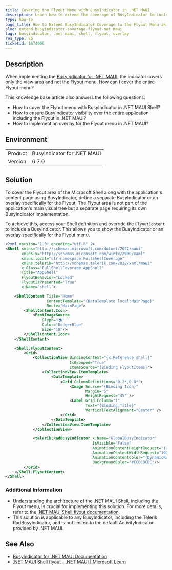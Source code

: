 ```yaml
---
title: Covering the Flyout Menu with BusyIndicator in .NET MAUI
description: Learn how to extend the coverage of BusyIndicator to include the Flyout menu in .NET MAUI applications.
type: how-to
page_title: How to Extend BusyIndicator Coverage to the Flyout Menu in .NET MAUI
slug: extend-busyindicator-coverage-flyout-net-maui
tags: busyindicator, .net maui, shell, flyout, overlay
res_type: kb
ticketid: 1674906
---
```


## Description

When implementing the [BusyIndicator for .NET MAUI](https://docs.telerik.com/devtools/maui/controls/busyindicator), the indicator covers only the view area and not the Flyout menu. How can I cover the entire Flyout menu?

This knowledge base article also answers the following questions:
- How to cover the Flyout menu with BusyIndicator in .NET MAUI Shell?
- How to ensure BusyIndicator visibility over the entire application including the Flyout in .NET MAUI?
- How to implement an overlay for the Flyout menu in .NET MAUI?

## Environment

<table>
<tbody>
<tr>
<td>Product</td>
<td>BusyIndicator for .NET MAUI</td>
</tr>
<tr>
<td>Version</td>
<td>6.7.0</td>
</tr>
</tbody>
</table>

## Solution

To cover the Flyout area of the Microsoft Shell along with the application's content page using BusyIndicator, define a separate BusyIndicator or an overlay specifically for the Flyout. The Flyout area is not part of the application's main visual tree but a separate page requiring its own BusyIndicator implementation.

To achieve this, access your Shell definition and override the `FlyoutContent` to include a BusyIndicator. This allows you to show the BusyIndicator or an overlay specifically for the Flyout menu.

```xml
<?xml version="1.0" encoding="utf-8" ?>
<Shell xmlns="http://schemas.microsoft.com/dotnet/2021/maui"
       xmlns:x="http://schemas.microsoft.com/winfx/2009/xaml"
       xmlns:local="clr-namespace:FullShellCoverage"
       xmlns:telerik="http://schemas.telerik.com/2022/xaml/maui"
       x:Class="FullShellCoverage.AppShell"
       Title="AppShell"
       FlyoutBehavior="Locked"
       FlyoutIsPresented="True"
       x:Name="shell">

    <ShellContent Title="Home"
                  ContentTemplate="{DataTemplate local:MainPage}"
                  Route="MainPage">
        <ShellContent.Icon>
            <FontImageSource
                Glyph="🏠"
                Color="DodgerBlue"
                Size="18"/>
        </ShellContent.Icon>
    </ShellContent>

    <Shell.FlyoutContent>
        <Grid>
            <CollectionView BindingContext="{x:Reference shell}"
                            IsGrouped="True"
                            ItemsSource="{Binding FlyoutItems}">
                <CollectionView.ItemTemplate>
                    <DataTemplate>
                        <Grid ColumnDefinitions="0.2*,0.8*">
                            <Image Source="{Binding Icon}"
                                   Margin="5"
                                   HeightRequest="45" />
                            <Label Grid.Column="1"
                                   Text="{Binding Title}"
                                   VerticalTextAlignment="Center" />
                        </Grid>
                    </DataTemplate>
                </CollectionView.ItemTemplate>
            </CollectionView>

            <telerik:RadBusyIndicator x:Name="GlobalBusyIndicator"
                                      IsVisible="False"
                                      AnimationContentHeightRequest="100"
                                      AnimationContentWidthRequest="100"
                                      AnimationContentColor="{DynamicResource PrimaryColor}"
                                      BackgroundColor="#CCDCDCDC"/>
        </Grid>
    </Shell.FlyoutContent>
</Shell>
```

### Additional Information

- Understanding the architecture of the .NET MAUI Shell, including the Flyout menu, is crucial for implementing this solution. For more details, refer to the [.NET MAUI Shell flyout documentation](https://learn.microsoft.com/en-us/dotnet/maui/fundamentals/shell/flyout?view=net-maui-9.0).
- This solution is applicable to any BusyIndicator, including the Telerik RadBusyIndicator, and is not limited to the default ActivityIndicator provided by .NET MAUI.


## See Also

- [BusyIndicator for .NET MAUI Documentation](https://docs.telerik.com/devtools/maui/controls/busyindicator)
- [.NET MAUI Shell flyout - .NET MAUI | Microsoft Learn](https://learn.microsoft.com/en-us/dotnet/maui/fundamentals/shell/flyout?view=net-maui-9.0)
